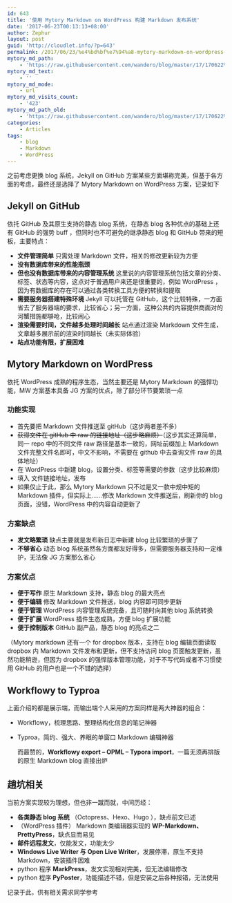 ```yaml
---
id: 643
title: '使用 Mytory Markdown on WordPress 构建 Markdown 发布系统'
date: '2017-06-23T00:13:13+08:00'
author: Zephur
layout: post
guid: 'http://cloudlet.info/?p=643'
permalink: /2017/06/23/%e4%bd%bf%e7%94%a8-mytory-markdown-on-wordpress-%e6%9e%84%e5%bb%ba-markdown-%e5%8f%91%e5%b8%83%e7%b3%bb%e7%bb%9f/
mytory_md_path:
    - 'https://raw.githubusercontent.com/wandero/blog/master/17/170622%20%E4%BD%BF%E7%94%A8%20Mytory%20Markdown%20on%20Wordpress%20%E6%9E%84%E5%BB%BA%20Markdown%20%E5%8F%91%E5%B8%83%E7%B3%BB%E7%BB%9F.md'
mytory_md_text:
    - ''
mytory_md_mode:
    - url
mytory_md_visits_count:
    - '423'
mytory_md_path_old:
    - 'https://raw.githubusercontent.com/wandero/blog/master/17/170622%20%E4%BD%BF%E7%94%A8%20Mytory%20Markdown%20on%20Wordpress%20%E6%9E%84%E5%BB%BA%20Markdown%20%E5%8F%91%E5%B8%83%E7%B3%BB%E7%BB%9F.md'
categories:
    - Articles
tags:
    - blog
    - Markdown
    - WordPress
---
```


之前考虑更换 blog 系统，Jekyll on GitHub 方案某些方面堪称完美，但基于各方面的考虑，最终还是选择了 Mytory Markdown on WordPress 方案，记录如下

<!-- more -->

## Jekyll on GitHub

依托 GitHub 及其原生支持的静态 blog 系统，在静态 blog 各种优点的基础上还有 GitHub 的强势 buff ，但同时也不可避免的继承静态 blog 和 GitHub 带来的短板，主要特点：

- **文件管理简单** 只需处理 Markdown 文件，相关的修改更新较为方便
- **没有数据库带来的性能瓶颈**
- **但也没有数据库带来的内容管理系统** 这里说的内容管理系统包括文章的分类、标签、状态等内容，这点对于普通用户来还是很重要的，例如 WordPress ，因为有数据库的存在可以通过各类转换工具方便的转换和提取
- **需要服务器搭建特殊环境** Jekyll 可以托管在 GitHub，这个比较特殊，一方面省去了服务器端的要求，比较省心；另一方面，这种公共的内容提供商面对的河蟹措施都够呛，比较闹心
- **渲染需要时间，文件越多处理时间越长** 站点通过渲染 Markdown 文件生成，文章越多展示前的渲染时间越长（未实际体验）
- **站点功能有限，扩展困难**

## Mytory Markdown on WordPress

依托 WordPress 成熟的程序生态，当然主要还是 Mytory Markdown 的强悍功能，MW 方案基本具备 JG 方案的优点，除了部分环节要繁琐一点

### 功能实现

- 首先要把 Markdown 文件推送至 gitHub（这步两者差不多）
- <del>获得文件在 gitHub 中 raw 的链接地址（这步略麻烦）</del>（这步其实还算简单，同一 repo 中的不同文件 raw 路径是基本一致的，网址前缀加上 Markdown 文件完整文件名即可，中文不影响，不需要在 github 中去查询文件 raw 的具体地址）
- 在 WordPress 中新建 blog，设置分类、标签等需要的参数（这步比较麻烦）
- 填入 文件链接地址，发布
- 如果仅止于此，那么 Mytory Markdown 只不过是又一款中规中矩的 Markdown 插件，但实际上……修改 Markdown 文件推送后，刷新你的 blog 页面，没错，WordPress 中的内容自动更新了

### 方案缺点

- **发文略繁琐** 缺点主要就是发布新日志中新建 blog 比较繁琐的步骤了
- **不够省心** 动态 blog 系统虽然各方面都友好得多，但需要服务器支持和一定维护，无法像 JG 方案那么省心

### 方案优点

- **便于写作** 原生 Markdown 支持，静态 blog 的最大亮点
- **便于编辑** 修改 Markdown 文件推送，blog 内容即可同步更新
- **便于管理** WordPress 内容管理系统完备，且可随时向其他 blog 系统转换
- **便于扩展** WordPress 插件生态成熟，方便 blog 扩展功能
- **便于控制版本** GitHub 副产品，静态 blog 的亮点之二

（Mytory markdown 还有一个 for dropbox 版本，支持在 blog 编辑页面读取 dropbox 内 Markdown 文件发布和更新，但不支持访问 blog 页面触发更新，虽然功能稍逊，但因为 dropbox 的强悍版本管理功能，对于不写代码或者不习惯使用 GitHub 的用户也是一个不错的选择）

## Workflowy to Typroa

上面介绍的都是展示端，而输出端个人采用的方案同样是两大神器的组合：

- Workflowy，梳理思路、整理结构化信息的笔记神器
- Typroa，简约、强大、养眼的单窗口 Markdown 编辑神器
  
    而最赞的，**Workflowy export – OPML – Typora import**，一篇无须再排版的原生 Markdown blog 直接出炉

## 趟坑相关

当前方案实现较为理想，但也非一蹴而就，中间历经：

- **各类静态 blog 系统** （Octopress、Hexo、Hugo ），缺点前文已述
- （WordPress 插件） Markdown 类编辑器实现的 **WP-Markdown、PrettyPress**，缺点显而易见
- **邮件远程发文**，仅能发文，功能太少
- **Windows Live Writer 与 Open Live Writer**，发展停滞，原生不支持 Markdown，安装插件困难
- python 程序 **MarkPress**，发文实现相对完美，但无法编辑修改
- python 程序 **PyPoster**，功能描述不错，但是安装之后各种报错，无法使用

记录于此，供有相关需求同学参考